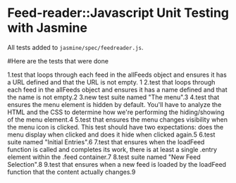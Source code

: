 # Feed-reader::Javascript Unit Testing with Jasmine

All tests added to `jasmine/spec/feedreader.js`.

#Here are the tests that were done

1.test that loops through each feed in the allFeeds object and ensures it has a URL defined and that the URL is not empty. 1
2.test that loops through each feed in the allFeeds object and ensures it has a name defined and that the name is not empty.2
3.new test suite named "The menu".3
  4.test that ensures the menu element is hidden by default. You'll have to analyze the HTML and the CSS to determine how we're performing the hiding/showing of the menu element.4
  5.test that ensures the menu changes visibility when the menu icon is clicked. This test should have two expectations: does the menu display when clicked and does it hide when clicked again.5
6.test suite named "Initial Entries".6
  7.test that ensures when the loadFeed function is called and completes its work, there is at least a single .entry element within the .feed container.7
8.test suite named "New Feed Selection".8
  9.test that ensures when a new feed is loaded by the loadFeed function that the content actually changes.9
